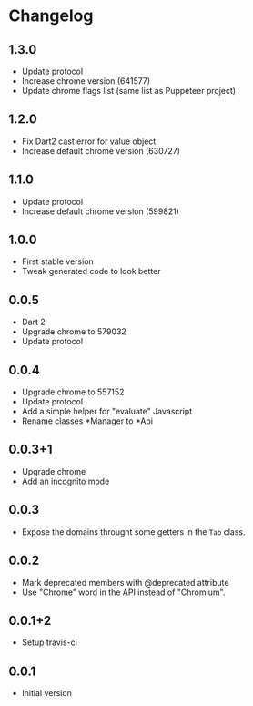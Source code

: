 # Changelog

## 1.3.0
- Update protocol
- Increase chrome version (641577)
- Update chrome flags list (same list as Puppeteer project)

## 1.2.0
- Fix Dart2 cast error for value object
- Increase default chrome version (630727)

## 1.1.0
- Update protocol
- Increase default chrome version (599821)

## 1.0.0
- First stable version
- Tweak generated code to look better

## 0.0.5
- Dart 2
- Upgrade chrome to 579032
- Update protocol

## 0.0.4
- Upgrade chrome to 557152
- Update protocol
- Add a simple helper for "evaluate" Javascript
- Rename classes *Manager to *Api

## 0.0.3+1
- Upgrade chrome
- Add an incognito mode

## 0.0.3
- Expose the domains throught some getters in the `Tab` class.

## 0.0.2
- Mark deprecated members with @deprecated attribute
- Use "Chrome" word in the API instead of "Chromium".

## 0.0.1+2
- Setup travis-ci

## 0.0.1

- Initial version

